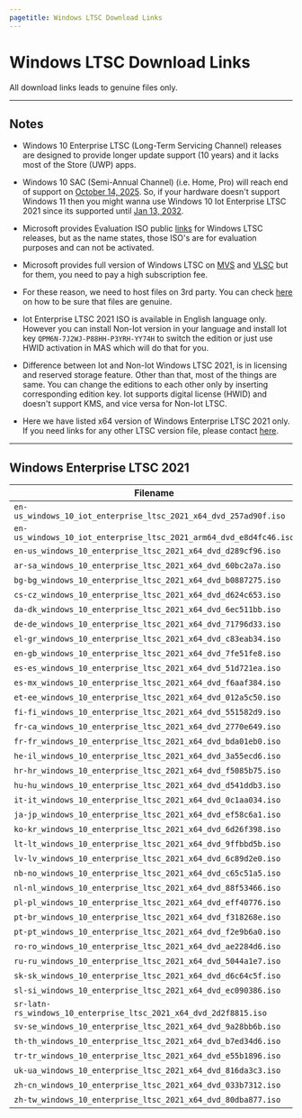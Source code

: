 ```yaml
---
pagetitle: Windows LTSC Download Links
---
```


# Windows LTSC Download Links

All download links leads to genuine files only.

------------------------------------------------------------------------

## Notes

-   Windows 10 Enterprise LTSC (Long-Term Servicing Channel) releases are designed to provide longer update support (10 years) and it lacks most of the Store (UWP) apps.

-   Windows 10 SAC (Semi-Annual Channel) (i.e. Home, Pro) will reach end of support on [October 14, 2025](https://learn.microsoft.com/en-us/lifecycle/products/windows-10-home-and-pro). So, if your hardware doesn't support Windows 11 then you might wanna use Windows 10 Iot Enterprise LTSC 2021 since its supported until [Jan 13, 2032](https://learn.microsoft.com/en-us/lifecycle/products/windows-10-iot-enterprise-ltsc-2021).

-   Microsoft provides Evaluation ISO public [links](https://www.microsoft.com/en-in/evalcenter) for Windows LTSC releases, but as the name states, those ISO's are for evaluation purposes and can not be activated.

-   Microsoft provides full version of Windows LTSC on [MVS](https://visualstudio.microsoft.com/subscriptions/) and [VLSC](https://www.microsoft.com/licensing/ServiceCenter/default.aspx) but for them, you need to pay a high subscription fee.

-   For these reason, we need to host files on 3rd party. You can check [here](genuine-installation-media.html#How_to_verify_genuinity_of_files) on how to be sure that files are genuine.

-   Iot Enterprise LTSC 2021 ISO is available in English language only. However you can install Non-Iot version in your language and install Iot key `QPM6N-7J2WJ-P88HH-P3YRH-YY74H` to switch the edition or just use HWID activation in MAS which will do that for you.

-   Difference between Iot and Non-Iot Windows LTSC 2021, is in licensing and reserved storage feature. Other than that, most of the things are same. You can change the editions to each other only by inserting corresponding edition key. Iot supports digital license (HWID) and doesn't support KMS, and vice versa for Non-Iot LTSC.

-   Here we have listed x64 version of Windows Enterprise LTSC 2021 only. If you need links for any other LTSC version file, please contact [here](contactus.html).

------------------------------------------------------------------------

## Windows Enterprise LTSC 2021

| Filename                                                           | Link                                      |
|---------------------------------------------------------|-----------|
| `en-us_windows_10_iot_enterprise_ltsc_2021_x64_dvd_257ad90f.iso`   | [Link](https://pixeldrain.com/u/6y73DJZ2) |
| `en-us_windows_10_iot_enterprise_ltsc_2021_arm64_dvd_e8d4fc46.iso` | [Link](https://pixeldrain.com/u/sCLkA2Pi) |
| `en-us_windows_10_enterprise_ltsc_2021_x64_dvd_d289cf96.iso`       | [Link](https://pixeldrain.com/u/Swogqna5) |
| `ar-sa_windows_10_enterprise_ltsc_2021_x64_dvd_60bc2a7a.iso`       | [Link](https://pixeldrain.com/u/YM89K9nZ) |
| `bg-bg_windows_10_enterprise_ltsc_2021_x64_dvd_b0887275.iso`       | [Link](https://pixeldrain.com/u/Ny9GrbGP) |
| `cs-cz_windows_10_enterprise_ltsc_2021_x64_dvd_d624c653.iso`       | [Link](https://pixeldrain.com/u/6wEzKN4X) |
| `da-dk_windows_10_enterprise_ltsc_2021_x64_dvd_6ec511bb.iso`       | [Link](https://pixeldrain.com/u/xNXSFsmC) |
| `de-de_windows_10_enterprise_ltsc_2021_x64_dvd_71796d33.iso`       | [Link](https://pixeldrain.com/u/uA3UJjPb) |
| `el-gr_windows_10_enterprise_ltsc_2021_x64_dvd_c83eab34.iso`       | [Link](https://pixeldrain.com/u/UgUN935Z) |
| `en-gb_windows_10_enterprise_ltsc_2021_x64_dvd_7fe51fe8.iso`       | [Link](https://pixeldrain.com/u/SRn7vWzp) |
| `es-es_windows_10_enterprise_ltsc_2021_x64_dvd_51d721ea.iso`       | [Link](https://pixeldrain.com/u/TBFepMTC) |
| `es-mx_windows_10_enterprise_ltsc_2021_x64_dvd_f6aaf384.iso`       | [Link](https://pixeldrain.com/u/3JP1YGKK) |
| `et-ee_windows_10_enterprise_ltsc_2021_x64_dvd_012a5c50.iso`       | [Link](https://pixeldrain.com/u/bkW7i7R8) |
| `fi-fi_windows_10_enterprise_ltsc_2021_x64_dvd_551582d9.iso`       | [Link](https://pixeldrain.com/u/iV9KahUo) |
| `fr-ca_windows_10_enterprise_ltsc_2021_x64_dvd_2770e649.iso`       | [Link](https://pixeldrain.com/u/qwmP8V3x) |
| `fr-fr_windows_10_enterprise_ltsc_2021_x64_dvd_bda01eb0.iso`       | [Link](https://pixeldrain.com/u/evk8f2uW) |
| `he-il_windows_10_enterprise_ltsc_2021_x64_dvd_3a55ecd6.iso`       | [Link](https://pixeldrain.com/u/NzRBxu4e) |
| `hr-hr_windows_10_enterprise_ltsc_2021_x64_dvd_f5085b75.iso`       | [Link](https://pixeldrain.com/u/UiabigLF) |
| `hu-hu_windows_10_enterprise_ltsc_2021_x64_dvd_d541ddb3.iso`       | [Link](https://pixeldrain.com/u/sEFhaCHo) |
| `it-it_windows_10_enterprise_ltsc_2021_x64_dvd_0c1aa034.iso`       | [Link](https://pixeldrain.com/u/gq9Vae3T) |
| `ja-jp_windows_10_enterprise_ltsc_2021_x64_dvd_ef58c6a1.iso`       | [Link](https://pixeldrain.com/u/4iZAwScU) |
| `ko-kr_windows_10_enterprise_ltsc_2021_x64_dvd_6d26f398.iso`       | [Link](https://pixeldrain.com/u/gnYfV22L) |
| `lt-lt_windows_10_enterprise_ltsc_2021_x64_dvd_9ffbbd5b.iso`       | [Link](https://pixeldrain.com/u/Jjsv7CbA) |
| `lv-lv_windows_10_enterprise_ltsc_2021_x64_dvd_6c89d2e0.iso`       | [Link](https://pixeldrain.com/u/UP5Q6eka) |
| `nb-no_windows_10_enterprise_ltsc_2021_x64_dvd_c65c51a5.iso`       | [Link](https://pixeldrain.com/u/sA69ziPV) |
| `nl-nl_windows_10_enterprise_ltsc_2021_x64_dvd_88f53466.iso`       | [Link](https://pixeldrain.com/u/FKHBaEN8) |
| `pl-pl_windows_10_enterprise_ltsc_2021_x64_dvd_eff40776.iso`       | [Link](https://pixeldrain.com/u/wzTgkknf) |
| `pt-br_windows_10_enterprise_ltsc_2021_x64_dvd_f318268e.iso`       | [Link](https://pixeldrain.com/u/gpG9waPm) |
| `pt-pt_windows_10_enterprise_ltsc_2021_x64_dvd_f2e9b6a0.iso`       | [Link](https://pixeldrain.com/u/othrp6Hj) |
| `ro-ro_windows_10_enterprise_ltsc_2021_x64_dvd_ae2284d6.iso`       | [Link](https://pixeldrain.com/u/38CGxhS1) |
| `ru-ru_windows_10_enterprise_ltsc_2021_x64_dvd_5044a1e7.iso`       | [Link](https://pixeldrain.com/u/EPtNURJz) |
| `sk-sk_windows_10_enterprise_ltsc_2021_x64_dvd_d6c64c5f.iso`       | [Link](https://pixeldrain.com/u/aiyZ5Hc1) |
| `sl-si_windows_10_enterprise_ltsc_2021_x64_dvd_ec090386.iso`       | [Link](https://pixeldrain.com/u/ndBYjmxY) |
| `sr-latn-rs_windows_10_enterprise_ltsc_2021_x64_dvd_2d2f8815.iso`  | [Link](https://pixeldrain.com/u/A12NoGrY) |
| `sv-se_windows_10_enterprise_ltsc_2021_x64_dvd_9a28bb6b.iso`       | [Link](https://pixeldrain.com/u/6VSJVCRg) |
| `th-th_windows_10_enterprise_ltsc_2021_x64_dvd_b7ed34d6.iso`       | [Link](https://pixeldrain.com/u/MH4zyo6o) |
| `tr-tr_windows_10_enterprise_ltsc_2021_x64_dvd_e55b1896.iso`       | [Link](https://pixeldrain.com/u/GB4EriaX) |
| `uk-ua_windows_10_enterprise_ltsc_2021_x64_dvd_816da3c3.iso`       | [Link](https://pixeldrain.com/u/Dk8PFvFA) |
| `zh-cn_windows_10_enterprise_ltsc_2021_x64_dvd_033b7312.iso`       | [Link](https://pixeldrain.com/u/s67vP5PG) |
| `zh-tw_windows_10_enterprise_ltsc_2021_x64_dvd_80dba877.iso`       | [Link](https://pixeldrain.com/u/AVXJfgn3) |
